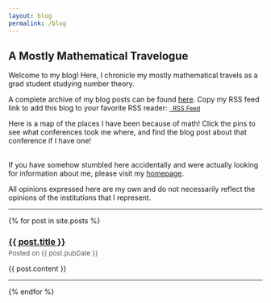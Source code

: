 ```yaml
---
layout: blog
permalink: /blog
---
```


## A Mostly Mathematical Travelogue

Welcome to my blog!  Here, I chronicle my mostly mathematical travels as a grad student studying number theory.  

A complete archive of my blog posts can be found [here](https://zporat.github.io/archive.html).  Copy my RSS feed link to add this blog to your favorite RSS reader: <a href="https://zporat.github.io/feed" class="button" style="font-size:12px;"><i class="fas fa-rss" aria-hidden="true"></i>&nbsp; RSS Feed</a>

Here is a map of the places I have been because of math!  Click the pins to see what conferences took me where, and find the blog post about that conference if I have one! 

<div id="map">
</div>
<script>
var map = L.map('map').setView([40, -96], 3.5);
L.tileLayer('http://basemaps.cartocdn.com/rastertiles/voyager/{5}/{x}/{y}{r}.png',{
tileSize: 512,
zoomOffset: -1,
minZoom: 1,
attribution: '&copy; <a href="https://www.openstreetmap.org/copyright">OpenStreetMap</a> Contributors | &copy; <a href="https://carto.com/attributions">CARTO</a>',
crossOrigin: true
}).addTo(map);

var marker = L.marker([42.38671656025372, -72.53139561620192]).addTo(map);
marker.bindPopup("<b>AMS Fall Eastern Sectional Meeting</b><br>University of Massachusetts, Amherst (2022)")

var marker = L.marker([41.813850048276755, -72.24530786395005]).addTo(map);
marker.bindPopup("<b>Connecticut Summer School in Number Theory Conference</b><br>University of Connecticut (2024, 2022, 2020)")

var marker = L.marker([42.81806585736163, -73.92945616036035]).addTo(map);
marker.bindPopup("<b>10th Annual Upstate Number Theory Conference </b><br>Union College (2021)")

var marker = L.marker([46.781893208622165, -71.27477458903167]).addTo(map);
marker.bindPopup("<b>Québec-Maine Number Theory Conference</b><br>Université Laval (2024) | <a href='https://zporat.github.io/2024/10/29/Maine-Quebec.html'>Blog Post</a>")

var marker = L.marker([36.12695329683634, -97.07361084686573]).addTo(map);
marker.bindPopup("<b>36th Automorphic Forms Workshop</b><br>Oklahoma State University (2024)")

var marker = L.marker([42.36040006373788, -71.09417772764208]).addTo(map);
marker.bindPopup("<b>ANTS XVI</b><br>Massachusetts Institute of Technology (2024) | <a href='https://zporat.github.io/2024/07/27/ANTS.html'>Blog Post</a>")

var marker = L.marker([32.23215218707289, -110.95356216073793]).addTo(map);
marker.bindPopup("<b>Arizona Winter School: Abelian Varieties</b><br>University of Arizona (2024) | <a href='https://zporat.github.io/2024/07/20/Mazur-and-Me.html'>Blog Post</a>")
</script>
<br>
If you have somehow stumbled here accidentally and were actually looking for information about me, please visit my [homepage](https://zporat.github.io). 

All opinions expressed here are my own and do not necessarily reflect the opinions of the institutions that I represent.  

---

{% for post in site.posts %}

<h3 style="font-size: 120%; margin-bottom: 3pt; padding-bottom: 0" ><a href="{{ post.url }}">{{ post.title }}</a></h3> 
<p style="color: #595959; font-size:13px; margin-top: 0; padding-top: 0"> Posted on {{ post.pubDate }} </p>
<p> {{ post.content }} </p>
   
---
{% endfor %}
